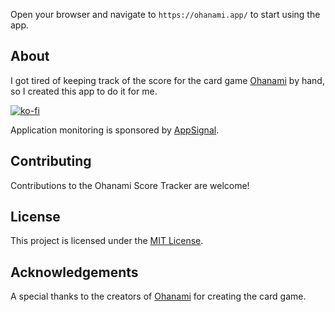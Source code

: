 Open your browser and navigate to `https://ohanami.app/` to start using the app.

## About

I got tired of keeping track of the score for the card game [Ohanami](https://boardgamegeek.com/boardgame/270314/ohanami) by hand, so I created this app to do it for me.

[![ko-fi](https://ko-fi.com/img/githubbutton_sm.svg)](https://ko-fi.com/L4L5ALCAJ)

Application monitoring is sponsored by [AppSignal](https://appsignal.com/).

## Contributing

Contributions to the Ohanami Score Tracker are welcome!

## License

This project is licensed under the [MIT License](LICENSE).

## Acknowledgements

A special thanks to the creators of [Ohanami](https://boardgamegeek.com/boardgame/270314/ohanami) for creating the card game.
